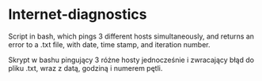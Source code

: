 # Internet-diagnostics
Script in bash, which pings 3 different hosts simultaneously, and returns an error to a .txt file, with date, time stamp, and iteration number.

Skrypt w bashu pingujący 3 różne hosty jednocześnie i zwracający błąd do pliku .txt, wraz z datą, godziną i numerem pętli.
